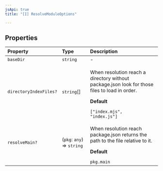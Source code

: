 ```yaml
---
jsApi: true
title: "[I] ResolveModuleOptions"

---
```

## Properties

| Property | Type | Description |
| :------ | :------ | :------ |
| `baseDir` | `string` | - |
| `directoryIndexFiles?` | `string`[] | <p>When resolution reach a directory without package.json look for those files to load in order.</p><p>**Default**</p><code>["index.mjs", "index.js"]</code> |
| `resolveMain?` | (`pkg`: `any`) => `string` | <p>When resolution reach package.json returns the path to the file relative to it.</p><p>**Default**</p><code>pkg.main</code> |
